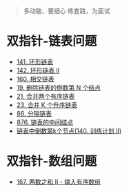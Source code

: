 
> 多动脑，要细心
> 练套路，为面试

# 双指针-链表问题

- [141. 环形链表](https://leetcode.cn/problems/linked-list-cycle/description/) 
- [142. 环形链表 II](https://leetcode.cn/problems/linked-list-cycle-ii/description/) 
- [160. 相交链表](https://leetcode.cn/problems/intersection-of-two-linked-lists/description/) 
- [19. 删除链表的倒数第 N 个结点](https://leetcode.cn/problems/remove-nth-node-from-end-of-list/description/)
- [21. 合并两个有序链表](https://leetcode.cn/problems/merge-two-sorted-lists/description/)
- [23. 合并 K 个升序链表](https://leetcode.cn/problems/merge-k-sorted-lists/description/)
- [86. 分隔链表](https://leetcode.cn/problems/partition-list/description/)
- [876. 链表的中间结点](https://leetcode.cn/problems/middle-of-the-linked-list/description/)
- [链表中倒数第k个节点(140. 训练计划 II)](https://leetcode.cn/problems/lian-biao-zhong-dao-shu-di-kge-jie-dian-lcof/description/)

# 双指针-数组问题
- [167. 两数之和 II - 输入有序数组](https://leetcode.cn/problems/two-sum-ii-input-array-is-sorted/description/)